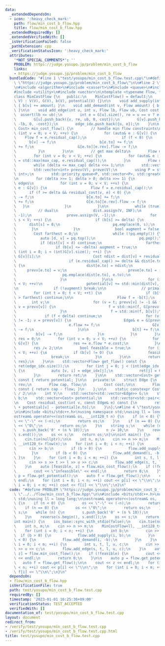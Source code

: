 ```yaml
---
data:
  _extendedDependsOn:
  - icon: ':heavy_check_mark:'
    path: flow/min_cost_b_flow.hpp
    title: flow/min_cost_b_flow.hpp
  _extendedRequiredBy: []
  _extendedVerifiedWith: []
  _isVerificationFailed: false
  _pathExtension: cpp
  _verificationStatusIcon: ':heavy_check_mark:'
  attributes:
    '*NOT_SPECIAL_COMMENTS*': ''
    PROBLEM: https://judge.yosupo.jp/problem/min_cost_b_flow
    links:
    - https://judge.yosupo.jp/problem/min_cost_b_flow
  bundledCode: "#line 1 \"test/yosupo/min_cost_b_flow.test.cpp\"\n#define PROBLEM\
    \ \"https://judge.yosupo.jp/problem/min_cost_b_flow\"\n\n#line 2 \"flow/min_cost_b_flow.hpp\"\
    \n#include <algorithm>\n#include <cassert>\n#include <queue>\n#include <limits>\n\
    #include <utility>\n#include <vector>\n\ntemplate <typename Flow, typename Cost>\n\
    class MinCostFlow {\n   public:\n    MinCostFlow() = default;\n    explicit MinCostFlow(int\
    \ V) : V(V), G(V), b(V), potential(V) {}\n\n    void add_supply(int v, Flow amount)\
    \ { b[v] += amount; }\n    void add_demand(int v, Flow amount) { b[v] -= amount;\
    \ }\n\n    void add_edge(int u, int v, Flow lb, Flow ub, Cost cost) {\n      \
    \  assert(lb <= ub);\n        int e = G[u].size(), re = u == v ? e + 1 : G[v].size();\n\
    \        G[u].push_back({v, re, ub, 0, cost});\n        G[v].push_back({u, e,\
    \ -lb, 0, -cost});\n        edge_idx.push_back({u, e});\n    }\n\n    std::pair<bool,\
    \ Cost> min_cost_flow() {\n        // handle min flow constraints\n        for\
    \ (int v = 0; v < V; ++v) {\n            for (auto& e : G[v]) {\n            \
    \    Flow f = e.residual_cap();\n                if (f < 0) {\n              \
    \      b[v] -= f;\n                    b[e.to] += f;\n                    e.flow\
    \ += f;\n                    G[e.to][e.rev].flow -= f;\n                }\n  \
    \          }\n        }\n\n        // get max delta\n        Flow max_cap = 1;\n\
    \        for (int v = 0; v < V; ++v) {\n            for (auto& e : G[v]) max_cap\
    \ = std::max(max_cap, e.residual_cap());\n        }\n        Flow delta = 1;\n\
    \        while (delta <= max_cap) delta <<= 1;\n\n        std::vector<Cost> dist(V);\n\
    \        std::vector<int> prevv(V), preve(V);\n        using P = std::pair<Cost,\
    \ int>;\n        std::priority_queue<P, std::vector<P>, std::greater<P>> pq;\n\
    \n        for (delta >>= 1; delta > 0; delta >>= 1) {\n            // handle negative\
    \ edges\n            for (int v = 0; v < V; ++v) {\n                for (auto&\
    \ e : G[v]) {\n                    Flow f = e.residual_cap();\n              \
    \      if (f >= delta && residual_cost(v, e) < 0) {\n                        b[v]\
    \ -= f;\n                        b[e.to] += f;\n                        e.flow\
    \ += f;\n                        G[e.to][e.rev].flow -= f;\n                 \
    \   }\n                }\n            }\n\n            while (true) {\n      \
    \          // dual\n                dist.assign(V, INF);\n                prevv.assign(V,\
    \ -1);\n                preve.assign(V, -1);\n                for (int s = 0;\
    \ s < V; ++s) {\n                    if (b[s] >= delta) {\n                  \
    \      dist[s] = 0;\n                        pq.emplace(0, s);\n             \
    \       }\n                }\n                bool augment = false;\n        \
    \        Cost farthest = 0;\n                while (!pq.empty()) {\n         \
    \           auto [d, v] = pq.top();\n                    pq.pop();\n         \
    \           if (dist[v] < d) continue;\n                    farthest = d;\n  \
    \                  if (b[v] <= -delta) augment = true;\n                    for\
    \ (int i = 0; i < (int)G[v].size(); ++i) {\n                        Edge& e =\
    \ G[v][i];\n                        Cost ndist = dist[v] + residual_cost(v, e);\n\
    \                        if (e.residual_cap() >= delta && dist[e.to] > ndist)\
    \ {\n                            dist[e.to] = ndist;\n                       \
    \     prevv[e.to] = v;\n                            preve[e.to] = i;\n       \
    \                     pq.emplace(dist[e.to], e.to);\n                        }\n\
    \                    }\n                }\n\n                for (int v = 0; v\
    \ < V; ++v)\n                    potential[v] += std::min(dist[v], farthest);\n\
    \n                if (!augment) break;\n\n                // primal\n        \
    \        for (int t = 0; t < V; ++t) {\n                    if (b[t] >= 0 || dist[t]\
    \ > farthest) continue;\n\n                    Flow f = -b[t];\n             \
    \       int v;\n                    for (v = t; prevv[v] != -1 && f >= delta;\
    \ v = prevv[v]) {\n                        f = std::min(f, G[prevv[v]][preve[v]].residual_cap());\n\
    \                    }\n                    f = std::min(f, b[v]);\n\n       \
    \             if (f < delta) continue;\n                    for (v = t; prevv[v]\
    \ != -1; v = prevv[v]) {\n                        Edge& e = G[prevv[v]][preve[v]];\n\
    \                        e.flow += f;\n                        G[v][e.rev].flow\
    \ -= f;\n                    }\n\n                    b[t] += f;\n           \
    \         b[v] -= f;\n                }\n            }\n        }\n\n        Cost\
    \ res = 0;\n        for (int v = 0; v < V; ++v) {\n            for (auto& e :\
    \ G[v]) {\n                res += e.flow * e.cost;\n            }\n        }\n\
    \        res /= 2;\n\n        bool feasible = true;\n        for (int v = 0; v\
    \ < V; ++v) {\n            if (b[v] != 0) {\n                feasible = false;\n\
    \                break;\n            }\n        }\n\n        return {feasible,\
    \ res};\n    }\n\n    std::vector<Flow> get_flow() const {\n        std::vector<Flow>\
    \ ret(edge_idx.size());\n        for (int j = 0; j < (int)edge_idx.size(); ++j)\
    \ {\n            auto [v, i] = edge_idx[j];\n            ret[j] = G[v][i].flow;\n\
    \        }\n        return ret;\n    }\n\n    std::vector<Cost> get_potential()\
    \ const { return potential; }\n\n   private:\n    struct Edge {\n        int to,\
    \ rev;\n        Flow cap, flow;\n        Cost cost;\n\n        Flow residual_cap()\
    \ const { return cap - flow; }\n    };\n\n    static constexpr Cost INF = std::numeric_limits<Cost>::max()\
    \ / 2;\n\n    int V;\n    std::vector<std::vector<Edge>> G;\n    std::vector<Flow>\
    \ b;\n    std::vector<Cost> potential;\n    std::vector<std::pair<int, int>> edge_idx;\n\
    \n    Cost residual_cost(int v, const Edge& e) const {\n        return e.cost\
    \ + potential[v] - potential[e.to];\n    }\n};\n#line 4 \"test/yosupo/min_cost_b_flow.test.cpp\"\
    \n\n#include <bits/stdc++.h>\nusing namespace std;\nusing ll = long long;\n\n\
    ostream& operator<<(ostream& os, __int128_t n) {\n    if (n < 0) {\n        os\
    \ << \"-\" << (-n);\n        return os;\n    }\n    if (n == 0) {\n        os\
    \ << \"0\";\n        return os;\n    }\n    string s;\n    while (n) {\n     \
    \   s.push_back('0' + (n % 10));\n        n /= 10;\n    }\n    reverse(s.begin(),\
    \ s.end());\n    os << s;\n    return os;\n}\n\nint main() {\n    ios_base::sync_with_stdio(false);\n\
    \    cin.tie(nullptr);\n\n    int n, m;\n    cin >> n >> m;\n    MinCostFlow<ll,\
    \ __int128_t> flow(n);\n    for (int i = 0; i < n; ++i) {\n        int b;\n  \
    \      cin >> b;\n        if (b > 0) {\n            flow.add_supply(i, b);\n \
    \       }\n        if (b < 0) {\n            flow.add_demand(i, -b);\n       \
    \ }\n    }\n    for (int i = 0; i < m; ++i) {\n        int s, t, l, u, c;\n  \
    \      cin >> s >> t >> l >> u >> c;\n        flow.add_edge(s, t, l, u, c);\n\
    \    }\n    auto [feasible, z] = flow.min_cost_flow();\n    if (!feasible) {\n\
    \        cout << \"infeasible\" << endl;\n        return 0;\n    }\n\n    auto\
    \ p = flow.get_potential();\n    auto f = flow.get_flow();\n\n    cout << z <<\
    \ endl;\n    for (int i = 0; i < n; ++i) cout << p[i] << \"\\n\";\n    for (int\
    \ i = 0; i < m; ++i) cout << f[i] << \"\\n\";\n}\n"
  code: "#define PROBLEM \"https://judge.yosupo.jp/problem/min_cost_b_flow\"\n\n#include\
    \ \"../../flow/min_cost_b_flow.hpp\"\n\n#include <bits/stdc++.h>\nusing namespace\
    \ std;\nusing ll = long long;\n\nostream& operator<<(ostream& os, __int128_t n)\
    \ {\n    if (n < 0) {\n        os << \"-\" << (-n);\n        return os;\n    }\n\
    \    if (n == 0) {\n        os << \"0\";\n        return os;\n    }\n    string\
    \ s;\n    while (n) {\n        s.push_back('0' + (n % 10));\n        n /= 10;\n\
    \    }\n    reverse(s.begin(), s.end());\n    os << s;\n    return os;\n}\n\n\
    int main() {\n    ios_base::sync_with_stdio(false);\n    cin.tie(nullptr);\n\n\
    \    int n, m;\n    cin >> n >> m;\n    MinCostFlow<ll, __int128_t> flow(n);\n\
    \    for (int i = 0; i < n; ++i) {\n        int b;\n        cin >> b;\n      \
    \  if (b > 0) {\n            flow.add_supply(i, b);\n        }\n        if (b\
    \ < 0) {\n            flow.add_demand(i, -b);\n        }\n    }\n    for (int\
    \ i = 0; i < m; ++i) {\n        int s, t, l, u, c;\n        cin >> s >> t >> l\
    \ >> u >> c;\n        flow.add_edge(s, t, l, u, c);\n    }\n    auto [feasible,\
    \ z] = flow.min_cost_flow();\n    if (!feasible) {\n        cout << \"infeasible\"\
    \ << endl;\n        return 0;\n    }\n\n    auto p = flow.get_potential();\n \
    \   auto f = flow.get_flow();\n\n    cout << z << endl;\n    for (int i = 0; i\
    \ < n; ++i) cout << p[i] << \"\\n\";\n    for (int i = 0; i < m; ++i) cout <<\
    \ f[i] << \"\\n\";\n}\n"
  dependsOn:
  - flow/min_cost_b_flow.hpp
  isVerificationFile: true
  path: test/yosupo/min_cost_b_flow.test.cpp
  requiredBy: []
  timestamp: '2023-01-01 16:25:36+09:00'
  verificationStatus: TEST_ACCEPTED
  verifiedWith: []
documentation_of: test/yosupo/min_cost_b_flow.test.cpp
layout: document
redirect_from:
- /verify/test/yosupo/min_cost_b_flow.test.cpp
- /verify/test/yosupo/min_cost_b_flow.test.cpp.html
title: test/yosupo/min_cost_b_flow.test.cpp
---
```

